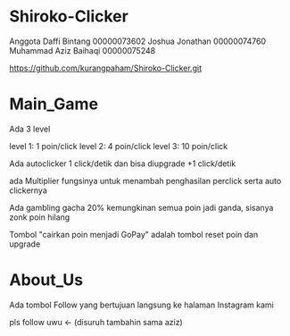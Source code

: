 # Shiroko-Clicker
 Anggota
 Daffi Bintang  00000073602
 Joshua Jonathan  00000074760
 Muhammad Aziz Baihaqi  00000075248

https://github.com/kurangpaham/Shiroko-Clicker.git

Main_Game
=

Ada 3 level

level 1: 1 poin/click
level 2: 4 poin/click
level 3: 10 poin/click

Ada autoclicker 1 click/detik dan bisa diupgrade +1 click/detik

ada Multiplier fungsinya untuk menambah penghasilan perclick serta auto clickernya

Ada gambling gacha 20% kemungkinan semua poin jadi ganda, sisanya zonk poin hilang

Tombol "cairkan poin menjadi GoPay" adalah tombol reset poin dan upgrade

About_Us
=

Ada tombol Follow yang bertujuan langsung ke halaman Instagram kami

pls follow uwu <- (disuruh tambahin sama aziz)
